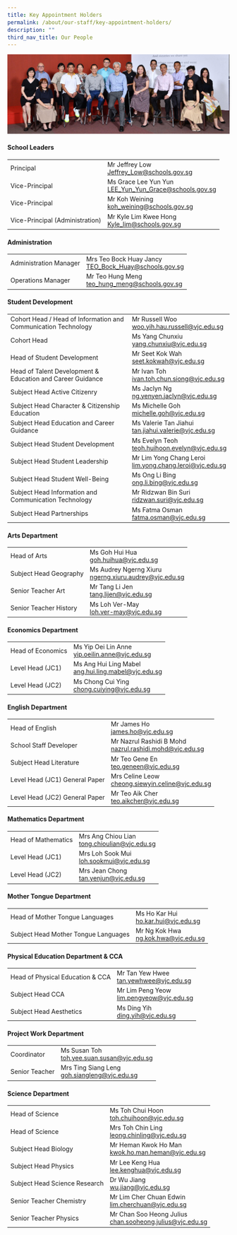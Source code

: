 ```yaml
---
title: Key Appointment Holders
permalink: /about/our-staff/key-appointment-holders/
description: ""
third_nav_title: Our People
---
```

![](/images/2023%20Images/2023%20MM.jpg)


#### School Leaders

|  |  |
| -------- | -------- |
| Principal|	Mr Jeffrey Low<br>[Jeffrey_Low@schools.gov.sg](mailto:Jeffrey_Low@schools.gov.sg)|
|Vice-Principal|	Ms Grace Lee Yun Yun<br>[LEE_Yun_Yun_Grace@schools.gov.sg](mailto:LEE_Yun_Yun_Grace@schools.gov.sg)|
|Vice-Principal|	Mr Koh Weining<br>[koh_weining@schools.gov.sg](mailto:koh_weining@schools.gov.sg)|
|Vice-Principal (Administration)|Mr Kyle Lim Kwee Hong<br>[Kyle_lim@schools.gov.sg](mailto:Kyle_lim@schools.gov.sg)|

#### Administration

|  |  | 
| -------- | -------- | 
|Administration Manager	|Mrs Teo Bock Huay Jancy<br>[TEO_Bock_Huay@schools.gov.sg](mailto:TEO_Bock_Huay@schools.gov.sg)|
|Operations Manager	|Mr Teo Hung Meng<br>[teo_hung_meng@schools.gov.sg](mailto:teo_hung_meng@schools.gov.sg)|

#### Student Development


|  |  | 
| -------- | -------- |
|Cohort Head / Head of Information and Communication Technology	|Mr Russell Woo<br>[woo.yih.hau.russell@vjc.edu.sg](mailto:woo.yih.hau.russell@vjc.edu.sg)|
|Cohort Head	|Ms Yang Chunxiu<br>[yang.chunxiu@vjc.edu.sg](mailto:yang.chunxiu@vjc.edu.sg)|
|Head of Student Development|	Mr Seet Kok Wah<br>[seet.kokwah@vjc.edu.sg](mailto:seet.kokwah@vjc.edu.sg)|
|Head of Talent Development &amp; Education and Career Guidance|	Mr Ivan Toh<br>[ivan.toh.chun.siong@vjc.edu.sg](mailto:ivan.toh.chun.siong@vjc.edu.sg)|
|Subject Head Active Citizenry|	Ms Jaclyn Ng<br>[ng.yenyen.jaclyn@vjc.edu.sg](mailto:ng.yenyen.jaclyn@vjc.edu.sg)|
|Subject Head Character &amp; Citizenship Education|	Ms Michelle Goh<br>[michelle.goh@vjc.edu.sg](mailto:michelle.goh@vjc.edu.sg)|
|Subject Head Education and Career Guidance|	Ms Valerie Tan Jiahui<br>[tan.jiahui.valerie@vjc.edu.sg](mailto:tan.jiahui.valerie@vjc.edu.sg)|
|Subject Head Student Development|	Ms Evelyn Teoh<br>[teoh.huihoon.evelyn@vjc.edu.sg](mailto:teoh.huihoon.evelyn@vjc.edu.sg)|
|Subject Head Student Leadership|	Mr Lim Yong Chang Leroi<br>[lim.yong.chang.leroi@vjc.edu.sg](mailto:lim.yong.chang.leroi@vjc.edu.sg)|
|Subject Head Student Well-Being|	Ms Ong Li Bing<br>[ong.li.bing@vjc.edu.sg](mailto:ong.li.bing@vjc.edu.sg)|
|Subject Head Information and Communication Technology|	Mr Ridzwan Bin Suri<br>[ridzwan.suri@vjc.edu.sg](mailto:ridzwan.suri@vjc.edu.sg)|
|Subject Head Partnerships|	Ms Fatma Osman<br>[fatma.osman@vjc.edu.sg](mailto:fatma.osman@vjc.edu.sg)|

#### Arts Department

|  |  | 
| -------- | -------- |
|Head of Arts|	Ms Goh Hui Hua<br>[goh.huihua@vjc.edu.sg](mailto:goh.huihua@vjc.edu.sg)|
|Subject Head Geography	|Ms Audrey Ngerng Xiuru<br>[ngerng.xiuru.audrey@vjc.edu.sg](mailto:ngerng.xiuru.audrey@vjc.edu.sg)|
|Senior Teacher Art|	Mr Tang Li Jen<br>[tang.lijen@vjc.edu.sg](mailto:tang.lijen@vjc.edu.sg)|
|Senior Teacher History	|Ms Loh Ver-May<br>[loh.ver-may@vjc.edu.sg](mailto:loh.ver-may@vjc.edu.sg)|

#### Economics Department

| |  | 
| -------- | -------- |
| Head of Economics	|Ms Yip Oei Lin Anne<br>[yip.oeilin.anne@vjc.edu.sg](mailto:yip.oeilin.anne@vjc.edu.sg)|
|Level Head (JC1)	|Ms Ang Hui Ling Mabel<br>[ang.hui.ling.mabel@vjc.edu.sg](mailto:ang.hui.ling.mabel@vjc.edu.sg)|
|Level Head (JC2)	|Ms Chong Cui Ying<br>[chong.cuiying@vjc.edu.sg](mailto:chong.cuiying@vjc.edu.sg)|

#### English Department


|   |  | 
| -------- | -------- |
| Head of English|	Mr James Ho<br>[james.ho@vjc.edu.sg](mailto:james.ho@vjc.edu.sg)|
|School Staff Developer	|Mr Nazrul Rashidi B Mohd<br>[nazrul.rashidi.mohd@vjc.edu.sg](mailto:nazrul.rashidi.mohd@vjc.edu.sg)|
|Subject Head Literature	|Mr Teo Gene En<br>[teo.geneen@vjc.edu.sg](mailto:teo.geneen@vjc.edu.sg)|
|Level Head (JC1) General Paper	|Mrs Celine Leow<br>[cheong.siewyin.celine@vjc.edu.sg](mailto:cheong.siewyin.celine@vjc.edu.sg)|
|Level Head (JC2) General Paper|	Mr Teo Aik Cher<br>[teo.aikcher@vjc.edu.sg](mailto:teo.aikcher@vjc.edu.sg)|

#### Mathematics Department


|  |  | 
| -------- | -------- | 
| Head of Mathematics|	Mrs Ang Chiou Lian<br>[tong.chioulian@vjc.edu.sg](mailto:tong.chioulian@vjc.edu.sg)|
|Level Head (JC1)|	Mrs Loh Sook Mui<br>[loh.sookmui@vjc.edu.sg](mailto:loh.sookmui@vjc.edu.sg)|
|Level Head (JC2)|	Mrs Jean Chong<br>[tan.yenjun@vjc.edu.sg](mailto:tan.yenjun@vjc.edu.sg)|


#### Mother Tongue Department


|  |  | 
| -------- | -------- |
| Head of Mother Tongue Languages|	Ms Ho Kar Hui<br>[ho.kar.hui@vjc.edu.sg](mailto:ho.kar.hui@vjc.edu.sg)|
|Subject Head Mother Tongue Languages| Mr Ng Kok Hwa<br>[ng.kok.hwa@vjc.edu.sg](mailto:ng.kok.hwa@vjc.edu.sg)|

#### Physical Education Department &amp; CCA



|  |  |
| -------- | -------- |
| Head of Physical Education &amp; CCA|	Mr Tan Yew Hwee<br>[tan.yewhwee@vjc.edu.sg](mailto:tan.yewhwee@vjc.edu.sg)|
|Subject Head CCA|	Mr Lim Peng Yeow<br>[lim.pengyeow@vjc.edu.sg](mailto:lim.pengyeow@vjc.edu.sg)|
|Subject Head Aesthetics|	Ms Ding Yih<br>[ding.yih@vjc.edu.sg](mailto:ding.yih@vjc.edu.sg)|

#### Project Work Department


|   |  | 
| -------- | -------- |
| Coordinator |	Ms Susan Toh<br>[toh.yee.suan.susan@vjc.edu.sg](mailto:toh.yee.suan.susan@vjc.edu.sg)|
| Senior Teacher |	Mrs Ting Siang Leng<br>[goh.siangleng@vjc.edu.sg](mailto:goh.siangleng@vjc.edu.sg)|

#### Science Department


|  |  | 
| -------- | -------- |
| Head of Science| Ms Toh Chui Hoon<br>[toh.chuihoon@vjc.edu.sg](mailto:toh.chuihoon@vjc.edu.sg)|
|Head of Science| Mrs Toh Chin Ling<br>[leong.chinling@vjc.edu.sg](mailto:leong.chinling@vjc.edu.sg)|
|Subject Head Biology|	Mr Heman Kwok Ho Man<br>[kwok.ho.man.heman@vjc.edu.sg](mailto:kwok.ho.man.heman@vjc.edu.sg)|
|Subject Head Physics|	Mr Lee Keng Hua<br>[lee.kenghua@vjc.edu.sg](mailto:lee.kenghua@vjc.edu.sg)|
|Subject Head Science Research	|Dr Wu Jiang<br>[wu.jiang@vjc.edu.sg](mailto:wu.jiang@vjc.edu.sg)|
|Senior Teacher Chemistry|	Mr Lim Cher Chuan Edwin<br>[lim.cherchuan@vjc.edu.sg](mailto:lim.cherchuan@vjc.edu.sg)|
|Senior Teacher Physics|	Mr Chan Soo Heong Julius<br>[chan.sooheong.julius@vjc.edu.sg](mailto:chan.sooheong.julius@vjc.edu.sg)|